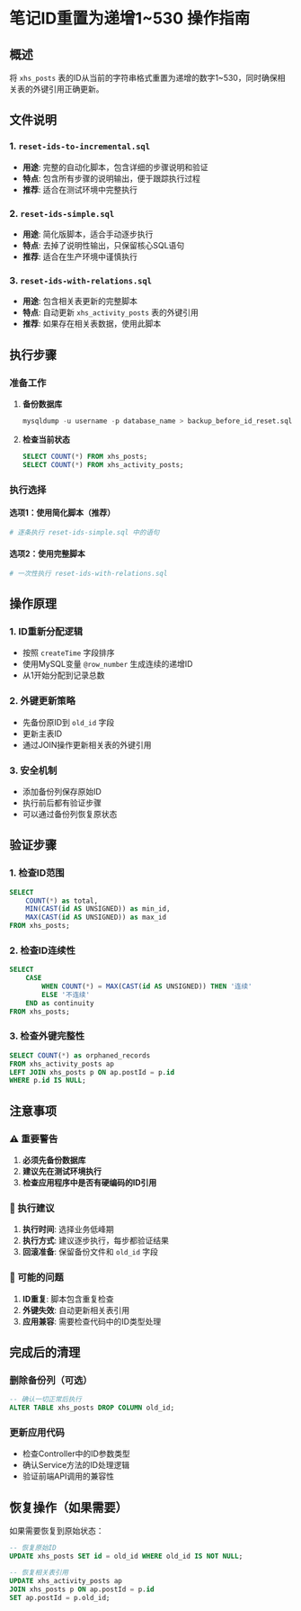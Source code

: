 # 笔记ID重置为递增1~530 操作指南

## 概述
将 `xhs_posts` 表的ID从当前的字符串格式重置为递增的数字1~530，同时确保相关表的外键引用正确更新。

## 文件说明

### 1. `reset-ids-to-incremental.sql`
- **用途**: 完整的自动化脚本，包含详细的步骤说明和验证
- **特点**: 包含所有步骤的说明输出，便于跟踪执行过程
- **推荐**: 适合在测试环境中完整执行

### 2. `reset-ids-simple.sql`
- **用途**: 简化版脚本，适合手动逐步执行
- **特点**: 去掉了说明性输出，只保留核心SQL语句
- **推荐**: 适合在生产环境中谨慎执行

### 3. `reset-ids-with-relations.sql`
- **用途**: 包含相关表更新的完整脚本
- **特点**: 自动更新 `xhs_activity_posts` 表的外键引用
- **推荐**: 如果存在相关表数据，使用此脚本

## 执行步骤

### 准备工作
1. **备份数据库**
   ```sql
   mysqldump -u username -p database_name > backup_before_id_reset.sql
   ```

2. **检查当前状态**
   ```sql
   SELECT COUNT(*) FROM xhs_posts;
   SELECT COUNT(*) FROM xhs_activity_posts;
   ```

### 执行选择

#### 选项1：使用简化脚本（推荐）
```bash
# 逐条执行 reset-ids-simple.sql 中的语句
```

#### 选项2：使用完整脚本
```bash
# 一次性执行 reset-ids-with-relations.sql
```

## 操作原理

### 1. ID重新分配逻辑
- 按照 `createTime` 字段排序
- 使用MySQL变量 `@row_number` 生成连续的递增ID
- 从1开始分配到记录总数

### 2. 外键更新策略
- 先备份原ID到 `old_id` 字段
- 更新主表ID
- 通过JOIN操作更新相关表的外键引用

### 3. 安全机制
- 添加备份列保存原始ID
- 执行前后都有验证步骤
- 可以通过备份列恢复原状态

## 验证步骤

### 1. 检查ID范围
```sql
SELECT 
    COUNT(*) as total,
    MIN(CAST(id AS UNSIGNED)) as min_id,
    MAX(CAST(id AS UNSIGNED)) as max_id
FROM xhs_posts;
```

### 2. 检查ID连续性
```sql
SELECT 
    CASE 
        WHEN COUNT(*) = MAX(CAST(id AS UNSIGNED)) THEN '连续'
        ELSE '不连续'
    END as continuity
FROM xhs_posts;
```

### 3. 检查外键完整性
```sql
SELECT COUNT(*) as orphaned_records
FROM xhs_activity_posts ap
LEFT JOIN xhs_posts p ON ap.postId = p.id
WHERE p.id IS NULL;
```

## 注意事项

### ⚠️ 重要警告
1. **必须先备份数据库**
2. **建议先在测试环境执行**
3. **检查应用程序中是否有硬编码的ID引用**

### 📝 执行建议
1. **执行时间**: 选择业务低峰期
2. **执行方式**: 建议逐步执行，每步都验证结果
3. **回滚准备**: 保留备份文件和 `old_id` 字段

### 🔧 可能的问题
1. **ID重复**: 脚本包含重复检查
2. **外键失效**: 自动更新相关表引用
3. **应用兼容**: 需要检查代码中的ID类型处理

## 完成后的清理

### 删除备份列（可选）
```sql
-- 确认一切正常后执行
ALTER TABLE xhs_posts DROP COLUMN old_id;
```

### 更新应用代码
- 检查Controller中的ID参数类型
- 确认Service方法的ID处理逻辑
- 验证前端API调用的兼容性

## 恢复操作（如果需要）

如果需要恢复到原始状态：
```sql
-- 恢复原始ID
UPDATE xhs_posts SET id = old_id WHERE old_id IS NOT NULL;

-- 恢复相关表引用
UPDATE xhs_activity_posts ap 
JOIN xhs_posts p ON ap.postId = p.id 
SET ap.postId = p.old_id;
``` 